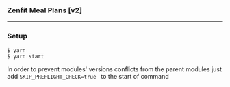 ### Zenfit Meal Plans [v2]

---

### Setup

```
$ yarn
$ yarn start
```

In order to prevent modules' versions conflicts from the parent modules just add `SKIP_PREFLIGHT_CHECK=true ` 
to the start of command